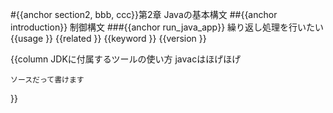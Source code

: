 #{{anchor section2, bbb, ccc}}第2章 Javaの基本構文
##{{anchor introduction}} 制御構文
###{{anchor run_java_app}} 繰り返し処理を行いたい
{{usage
}}
{{related
}}
{{keyword }}
{{version }}

{{column JDKに付属するツールの使い方
javacはほげほげ
```
ソースだって書けます
```
}}